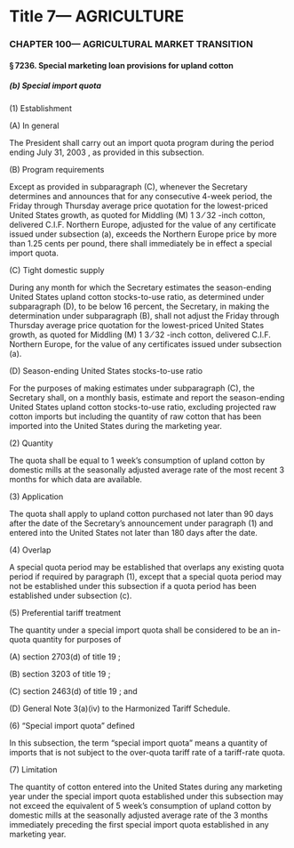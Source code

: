 
# Title 7— AGRICULTURE
### CHAPTER 100— AGRICULTURAL MARKET TRANSITION
#### § 7236. Special marketing loan provisions for upland cotton
##### (b) Special import quota

(1) Establishment

(A) In general

The President shall carry out an import quota program during the period ending July 31, 2003 , as provided in this subsection.

(B) Program requirements

Except as provided in subparagraph (C), whenever the Secretary determines and announces that for any consecutive 4-week period, the Friday through Thursday average price quotation for the lowest-priced United States growth, as quoted for Middling (M) 1 3 ⁄ 32 -inch cotton, delivered C.I.F. Northern Europe, adjusted for the value of any certificate issued under subsection (a), exceeds the Northern Europe price by more than 1.25 cents per pound, there shall immediately be in effect a special import quota.

(C) Tight domestic supply

During any month for which the Secretary estimates the season-ending United States upland cotton stocks-to-use ratio, as determined under subparagraph (D), to be below 16 percent, the Secretary, in making the determination under subparagraph (B), shall not adjust the Friday through Thursday average price quotation for the lowest-priced United States growth, as quoted for Middling (M) 1 3 ⁄ 32 -inch cotton, delivered C.I.F. Northern Europe, for the value of any certificates issued under subsection (a).

(D) Season-ending United States stocks-to-use ratio

For the purposes of making estimates under subparagraph (C), the Secretary shall, on a monthly basis, estimate and report the season-ending United States upland cotton stocks-to-use ratio, excluding projected raw cotton imports but including the quantity of raw cotton that has been imported into the United States during the marketing year.

(2) Quantity

The quota shall be equal to 1 week’s consumption of upland cotton by domestic mills at the seasonally adjusted average rate of the most recent 3 months for which data are available.

(3) Application

The quota shall apply to upland cotton purchased not later than 90 days after the date of the Secretary’s announcement under paragraph (1) and entered into the United States not later than 180 days after the date.

(4) Overlap

A special quota period may be established that overlaps any existing quota period if required by paragraph (1), except that a special quota period may not be established under this subsection if a quota period has been established under subsection (c).

(5) Preferential tariff treatment

The quantity under a special import quota shall be considered to be an in-quota quantity for purposes of

(A) section 2703(d) of title 19 ;

(B) section 3203 of title 19 ;

(C) section 2463(d) of title 19 ; and

(D) General Note 3(a)(iv) to the Harmonized Tariff Schedule.

(6) “Special import quota” defined

In this subsection, the term “special import quota” means a quantity of imports that is not subject to the over-quota tariff rate of a tariff-rate quota.

(7) Limitation

The quantity of cotton entered into the United States during any marketing year under the special import quota established under this subsection may not exceed the equivalent of 5 week’s consumption of upland cotton by domestic mills at the seasonally adjusted average rate of the 3 months immediately preceding the first special import quota established in any marketing year.
